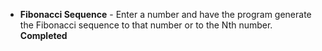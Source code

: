 - **Fibonacci Sequence** - Enter a number and have the program generate the Fibonacci sequence to that number or to the Nth number. **Completed**
